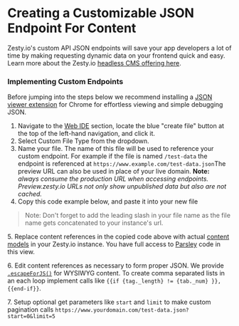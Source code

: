 # Creating a Customizable JSON Endpoint For Content

Zesty.io's custom API JSON endpoints will save your app developers a lot of time by making requesting dynamic data on your frontend quick and easy. Learn more about the Zesty.io [headless CMS offering here](https://www.zesty.io/en-us/cms/headless-cms-websites-with-decoupled-architecture/).

### Implementing Custom Endpoints

Before jumping into the steps below we recommend installing a [JSON viewer extension](https://chrome.google.com/webstore/detail/jsonview/chklaanhfefbnpoihckbnefhakgolnmc) for Chrome for effortless viewing and simple debugging JSON.

1. Navigate to the [Web IDE](https://zesty.org/services/manager-ui/editor) section, locate the blue "create file" button at the top of the left-hand navigation, and click it.&#x20;
2. Select Custom File Type from the dropdown.
3. Name your file. The name of this file will be used to reference your custom endpoint. For example if the file is named `/test-data` the endpoint is referenced at `https://www.example.com/test-data.json`The preview URL can also be used in place of your live domain. **Note:** _always consume the production URL when accessing endpoints. Preview.zesty.io URLs not only show unpublished data but also are not cached._
4. Copy this code example below, and paste it into your new file&#x20;

> Note: Don't forget to add the leading slash in your file name as the file name gets concatenated to your instance's url.



5\. Replace content references in the copied code above with actual [content models](https://zesty.org/services/manager-ui/schema/content-models) in your Zesty.io instance. You have full access to [Parsley](https://zesty.org/services/web-engine/introduction-to-parsley) code in this view.&#x20;

6\. Edit content references as necessary to form proper JSON. We provide [`.escapeForJS()`](https://zesty.org/services/web-engine/introduction-to-parsley/parsley-index#escapeforjs) for WYSIWYG content. To create comma separated lists in an each loop implement calls like `{{if {tag._length} != {tab._num} }},{{end-if}}`.

7\. Setup optional get parameters like `start` and `limit` to make custom pagination calls `https://www.yourdomain.com/test-data.json?start=0&limit=5`


